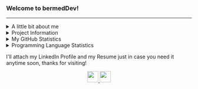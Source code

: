 ### Welcome to bermedDev!

<hr>
<!--Personal Information-->
<details>
  <summary>A little bit about me</summary>  
  <ul>
    <li><p> My name is Fernando J. Bermúdez Medina. I am a junior Software Engineering Undegraduate Student at the <strong> University of Puerto Rico, Mayagüez Campus</strong>.</p></li>
    <li>I am currently working as a <strong>Teaching Assistant</strong> for the <strong>CIIC4020/ICOM4035</strong> course (Data Structures) right here at UPRM</li>
    <li>I am also actively seeking some summer intenships (or Co-Ops if any) that can allow me to increase my skills in the field of Software Engineering and Computer Science.</li>
    <li>I am also very open to collaborate in any projects!</li>
  </ul>
</details>

<!--Projects Table-->
<details>
  <summary>Project Information</summary>
  <ul>
  <li>In this GitHub Profile you will see that I will upload some personal projects, as well as some classwork projects from the courses I'm taking this semester.</li>
  <li>Below is a table showing some projects I am working on that are in development or are ready to go!</li>
    <li>Projects that are marked as <strong>Done</strong> have their repo's available to see in this profile, the one's that are <strong>In Progress</strong> are mostly private, so you'll have to wait a bit more to find out what were developing! So keep checking this profile to see what's changed and feel free to contact me any time!</li>
  </ul>
<table class="tg">
<thead>
  <tr>
    <th class="tg-c3ow">Project</th>
    <th class="tg-c3ow">Progress</th>
    <th class="tg-c3ow">Location</th>
  </tr>
</thead>
<tbody>
  <tr>
    <td class="tg-c3ow">Web App</td>
    <td class="tg-c3ow">In Progress</td>
    <td class="tg-c3ow">Coming Spring 2021 to my GitHub Profile</td>
  </tr>
  <tr>
    <td class="tg-c3ow">Discord Bots</td>
    <td class="tg-c3ow">Done</td>
    <td class="tg-c3ow"><a href="https://github.com/bermed28/bot-discord.git" target="_blank" rel="noopener noreferrer">My Repo</a></td>
  </tr>
  <tr>
    <td class="tg-c3ow">Flappy Bird</td>
    <td class="tg-c3ow">In Progress</td>
    <td class="tg-c3ow"><a href="https://github.com/albertocruz6/Flappy-Bird-Dev_.git" target="_blank" rel="noopener noreferrer">This Repo</a></td>
  </tr>
  <tr>
    <td class="tg-c3ow">Course Repos</td>
    <td class="tg-c3ow">Done (<span style="font-weight:bold">CIIC4010/4020/4030</span>)</td>
    <td class="tg-c3ow"><a href="https://github.com/bermed28" target="_blank" rel="noopener noreferrer">My Profile</a></td>
  </tr>
  <tr>
    <td class="tg-c3ow">Course Labs</td>
    <td class="tg-c3ow">Done</td>
    <td class="tg-c3ow"><a href="https://github.com/bermed28" target="_blank" rel="noopener noreferrer">My Profile</a></td>
  </tr>
</tbody>
</table>

</details>

<!--Some GitHub Embeds-->
<details>
  <summary>My GitHub Statistics</summary>
  <p align="center">
    <img src"https://github-readme-stats.vercel.app/api?username=bermed28&show_icons=true&theme=chartreuse-dark"/>
  </p>
</details>

<details>
  <summary>Programming Language Statistics</summary>
  <p align="center">
    <img src"https://github-readme-stats.vercel.app/api/top-langs/?username=bermed28&layout=compact&theme=chartreuse-dark"/>
  </p>
</details>

<!--Social Media + Resume-->
<p>I'll attach my LinkedIn Profile and my Resume just in case you need it anytime soon, thanks for visiting!</p>
<p align="center">
  <a href="https://linkedin.com/in/bermed28"> 
    <img src="https://www.flaticon.com/svg/vstatic/svg/174/174857.svg?token=exp=1613925506~hmac=db25ab5566c109c7fe580c07bbcbcf35" height="30px" width="30px">
  </a>
  <a href="https://drive.google.com/file/d/14iK8WU2k4nNb4yC8TNJCDhk2lC-M3PTt/view?usp=sharing"> 
    <img src="https://www.flaticon.com/svg/vstatic/svg/909/909212.svg?token=exp=1613925549~hmac=9a0c31896e4bb5654c613be0e8a54cd5" height="30px" width="30px">
  </a>
 </p>

</hr>





